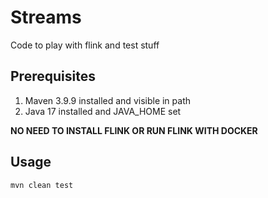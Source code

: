 # Streams 

Code to play with flink and test stuff

## Prerequisites

1. Maven 3.9.9 installed and visible in path 
2. Java 17 installed and JAVA_HOME set


__NO NEED TO INSTALL FLINK OR RUN FLINK WITH DOCKER__

## Usage 

`mvn clean test `